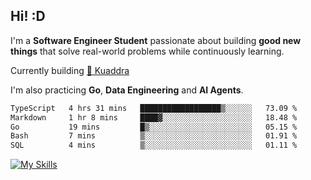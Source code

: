 ## Hi! :D

I'm a **Software Engineer Student** passionate about building **good new things** that solve real-world problems while continuously learning.

Currently building [🎾 Kuaddra](https://kuaddra.com)

I'm also practicing **Go**, **Data Engineering** and **AI Agents**.

<!--START_SECTION:waka-->

```txt
TypeScript   4 hrs 31 mins   ██████████████████▒░░░░░░   73.09 %
Markdown     1 hr 8 mins     ████▓░░░░░░░░░░░░░░░░░░░░   18.48 %
Go           19 mins         █▒░░░░░░░░░░░░░░░░░░░░░░░   05.15 %
Bash         7 mins          ▒░░░░░░░░░░░░░░░░░░░░░░░░   01.91 %
SQL          4 mins          ▒░░░░░░░░░░░░░░░░░░░░░░░░   01.11 %
```

<!--END_SECTION:waka-->
[![My Skills](https://skillicons.dev/icons?i=py,go,java,aws,js,docker,linux)](https://skillicons.dev)
